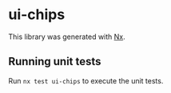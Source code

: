 # ui-chips

This library was generated with [Nx](https://nx.dev).

## Running unit tests

Run `nx test ui-chips` to execute the unit tests.
